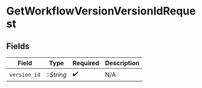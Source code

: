 # GetWorkflowVersionVersionIdRequest


## Fields

| Field              | Type               | Required           | Description        |
| ------------------ | ------------------ | ------------------ | ------------------ |
| `version_id`       | *::String*         | :heavy_check_mark: | N/A                |